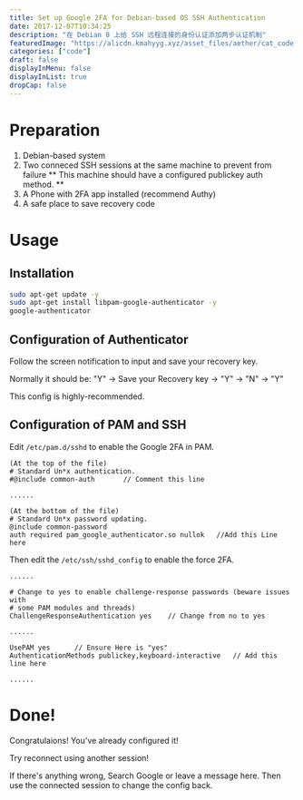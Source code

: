 ```yaml
---
title: Set up Google 2FA for Debian-based OS SSH Authentication
date: 2017-12-07T10:34:25
description: "在 Debian 8 上给 SSH 远程连接的身份认证添加两步认证机制"
featuredImage: "https://alicdn.kmahyyg.xyz/asset_files/aether/cat_code.webp"
categories: ["code"]
draft: false
displayInMenu: false
displayInList: true
dropCap: false
---
```


# Preparation

1. Debian-based system
2. Two conneced SSH sessions at the same machine to prevent from failure
           ** This machine should have a configured publickey auth method. **
3. A Phone with 2FA app installed (recommend Authy)
4. A safe place to save recovery code

# Usage

## Installation

```sh
sudo apt-get update -y
sudo apt-get install libpam-google-authenticator -y
google-authenticator
```

## Configuration of Authenticator

Follow the screen notification to input and save your recovery key.

Normally it should be: "Y" -> Save your Recovery key -> "Y" -> "N" -> "Y"

This config is highly-recommended.

## Configuration of PAM and SSH

Edit `/etc/pam.d/sshd` to enable the Google 2FA in PAM.

```
(At the top of the file)
# Standard Un*x authentication.
#@include common-auth       // Comment this line

......

(At the bottom of the file)
# Standard Un*x password updating.
@include common-password
auth required pam_google_authenticator.so nullok   //Add this Line here
```


Then edit the ```/etc/ssh/sshd_config``` to enable the force 2FA.

```
......

# Change to yes to enable challenge-response passwords (beware issues with
# some PAM modules and threads)
ChallengeResponseAuthentication yes    // Change from no to yes

......

UsePAM yes      // Ensure Here is "yes"
AuthenticationMethods publickey,keyboard-interactive   // Add this line here

......

```

# Done!

Congratulaions! You've already configured it!

Try reconnect using another session!

If there's anything wrong, Search Google or leave a message here. Then use the connected session to change the config back.


